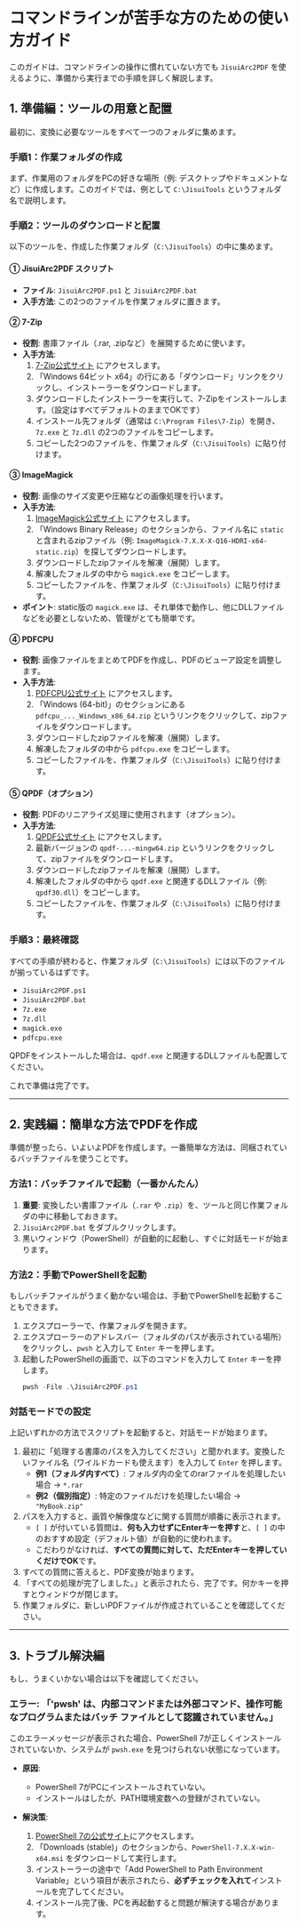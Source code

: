 # コマンドラインが苦手な方のための使い方ガイド

このガイドは、コマンドラインの操作に慣れていない方でも `JisuiArc2PDF` を使えるように、準備から実行までの手順を詳しく解説します。

## 1. 準備編：ツールの用意と配置

最初に、変換に必要なツールをすべて一つのフォルダに集めます。

### 手順1：作業フォルダの作成
まず、作業用のフォルダをPCの好きな場所（例: デスクトップやドキュメントなど）に作成します。このガイドでは、例として `C:\JisuiTools` というフォルダ名で説明します。

### 手順2：ツールのダウンロードと配置
以下のツールを、作成した作業フォルダ（`C:\JisuiTools`）の中に集めます。

#### ① JisuiArc2PDF スクリプト
- **ファイル**: `JisuiArc2PDF.ps1` と `JisuiArc2PDF.bat`
- **入手方法**: この2つのファイルを作業フォルダに置きます。

#### ② 7-Zip
- **役割**: 書庫ファイル（.rar, .zipなど）を展開するために使います。
- **入手方法**:
    1. [7-Zip公式サイト](https://www.7-zip.org/) にアクセスします。
    2. 「Windows 64ビット x64」の行にある「ダウンロード」リンクをクリックし、インストーラーをダウンロードします。
    3. ダウンロードしたインストーラーを実行して、7-Zipをインストールします。（設定はすべてデフォルトのままでOKです）
    4. インストール先フォルダ（通常は `C:\Program Files\7-Zip`）を開き、`7z.exe` と `7z.dll` の2つのファイルをコピーします。
    5. コピーした2つのファイルを、作業フォルダ（`C:\JisuiTools`）に貼り付けます。

#### ③ ImageMagick
- **役割**: 画像のサイズ変更や圧縮などの画像処理を行います。
- **入手方法**:
    1. [ImageMagick公式サイト](https://imagemagick.org/script/download.php) にアクセスします。
    2. 「Windows Binary Release」のセクションから、ファイル名に `static` と含まれるzipファイル（例: `ImageMagick-7.X.X-X-Q16-HDRI-x64-static.zip`）を探してダウンロードします。
    3. ダウンロードしたzipファイルを解凍（展開）します。
    4. 解凍したフォルダの中から `magick.exe` をコピーします。
    5. コピーしたファイルを、作業フォルダ（`C:\JisuiTools`）に貼り付けます。
- **ポイント**: static版の `magick.exe` は、それ単体で動作し、他にDLLファイルなどを必要としないため、管理がとても簡単です。

#### ④ PDFCPU
- **役割**: 画像ファイルをまとめてPDFを作成し、PDFのビューア設定を調整します。
- **入手方法**:
    1. [PDFCPU公式サイト](https://pdfcpu.io/download) にアクセスします。
    2. 「Windows (64-bit)」のセクションにある `pdfcpu_..._Windows_x86_64.zip` というリンクをクリックして、zipファイルをダウンロードします。
    3. ダウンロードしたzipファイルを解凍（展開）します。
    4. 解凍したフォルダの中から `pdfcpu.exe` をコピーします。
    5. コピーしたファイルを、作業フォルダ（`C:\JisuiTools`）に貼り付けます。

#### ⑤ QPDF（オプション）
- **役割**: PDFのリニアライズ処理に使用されます（オプション）。
- **入手方法**:
    1. [QPDF公式サイト](https://github.com/qpdf/qpdf/releases) にアクセスします。
    2. 最新バージョンの `qpdf-...-mingw64.zip` というリンクをクリックして、zipファイルをダウンロードします。
    3. ダウンロードしたzipファイルを解凍（展開）します。
    4. 解凍したフォルダの中から `qpdf.exe` と関連するDLLファイル（例: `qpdf30.dll`）をコピーします。
    5. コピーしたファイルを、作業フォルダ（`C:\JisuiTools`）に貼り付けます。

### 手順3：最終確認
すべての手順が終わると、作業フォルダ（`C:\JisuiTools`）には以下のファイルが揃っているはずです。
- `JisuiArc2PDF.ps1`
- `JisuiArc2PDF.bat`
- `7z.exe`
- `7z.dll`
- `magick.exe`
- `pdfcpu.exe`

QPDFをインストールした場合は、`qpdf.exe` と関連するDLLファイルも配置してください。

これで準備は完了です。

---

## 2. 実践編：簡単な方法でPDFを作成

準備が整ったら、いよいよPDFを作成します。一番簡単な方法は、同梱されているバッチファイルを使うことです。

### 方法1：バッチファイルで起動（一番かんたん）

1.  **重要**: 変換したい書庫ファイル（`.rar` や `.zip`）を、ツールと同じ作業フォルダの中に移動しておきます。
2.  `JisuiArc2PDF.bat` をダブルクリックします。
3.  黒いウィンドウ（PowerShell）が自動的に起動し、すぐに対話モードが始まります。

### 方法2：手動でPowerShellを起動

もしバッチファイルがうまく動かない場合は、手動でPowerShellを起動することもできます。

1.  エクスプローラーで、作業フォルダを開きます。
2.  エクスプローラーのアドレスバー（フォルダのパスが表示されている場所）をクリックし、`pwsh` と入力して `Enter` キーを押します。
3.  起動したPowerShellの画面で、以下のコマンドを入力して `Enter` キーを押します。
    ```powershell
    pwsh -File .\JisuiArc2PDF.ps1
    ```

### 対話モードでの設定

上記いずれかの方法でスクリプトを起動すると、対話モードが始まります。

1.  最初に「処理する書庫のパスを入力してください」と聞かれます。変換したいファイル名（ワイルドカードも使えます）を入力して `Enter` を押します。
    -   **例1（フォルダ内すべて）**: フォルダ内の全てのrarファイルを処理したい場合 → `*.rar`
    -   **例2（個別指定）**: 特定のファイルだけを処理したい場合 → `"MyBook.zip"`
2.  パスを入力すると、画質や解像度などに関する質問が順番に表示されます。
    -   `[ ]` が付いている質問は、**何も入力せずにEnterキーを押す**と、`[ ]` の中のおすすめ設定（デフォルト値）が自動的に使われます。
    -   こだわりがなければ、**すべての質問に対して、ただEnterキーを押していくだけでOK**です。
3.  すべての質問に答えると、PDF変換が始まります。
4.  「すべての処理が完了しました。」と表示されたら、完了です。何かキーを押すとウィンドウが閉じます。
5.  作業フォルダに、新しいPDFファイルが作成されていることを確認してください。

---

## 3. トラブル解決編

もし、うまくいかない場合は以下を確認してください。

### エラー: 「'pwsh' は、内部コマンドまたは外部コマンド、操作可能なプログラムまたはバッチ ファイルとして認識されていません。」

このエラーメッセージが表示された場合、PowerShell 7が正しくインストールされていないか、システムが `pwsh.exe` を見つけられない状態になっています。

-   **原因**:
    -   PowerShell 7がPCにインストールされていない。
    -   インストールはしたが、PATH環境変数への登録がされていない。

-   **解決策**:
    1. [PowerShell 7の公式サイト](https://learn.microsoft.com/ja-jp/powershell/scripting/install/installing-powershell-on-windows)にアクセスします。
    2. 「Downloads (stable)」のセクションから、`PowerShell-7.X.X-win-x64.msi` をダウンロードして実行します。
    3. インストーラーの途中で「Add PowerShell to Path Environment Variable」という項目が表示されたら、**必ずチェックを入れて**インストールを完了してください。
    4. インストール完了後、PCを再起動すると問題が解決する場合があります。